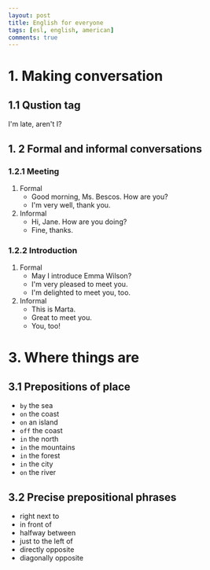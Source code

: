 ```yaml
---
layout: post
title: English for everyone
tags: [esl, english, american]
comments: true
---
```


# 1. Making conversation

## 1.1 Qustion tag
I'm late, aren't I?

## 1. 2 Formal and informal conversations

### 1.2.1 Meeting
1. Formal
    - Good morning, Ms. Bescos. How are you?
    - I'm very well, thank you.
2. Informal
    - Hi, Jane. How are you doing?
    - Fine, thanks.

### 1.2.2 Introduction
1. Formal
    - May I introduce Emma Wilson?
    - I'm very pleased to meet you.
    - I'm delighted to meet you, too.
2. Informal
    - This is Marta.
    - Great to meet you.
    - You, too!

# 3. Where things are

## 3.1 Prepositions of place
- `by` the sea
- `on` the coast
- `on` an island
- `off` the coast
- `in` the north
- `in` the mountains
- `in` the forest
- `in` the city
- `on` the river

## 3.2 Precise prepositional phrases
- right next to
- in front of
- halfway between
- just to the left of
- directly opposite
- diagonally opposite

